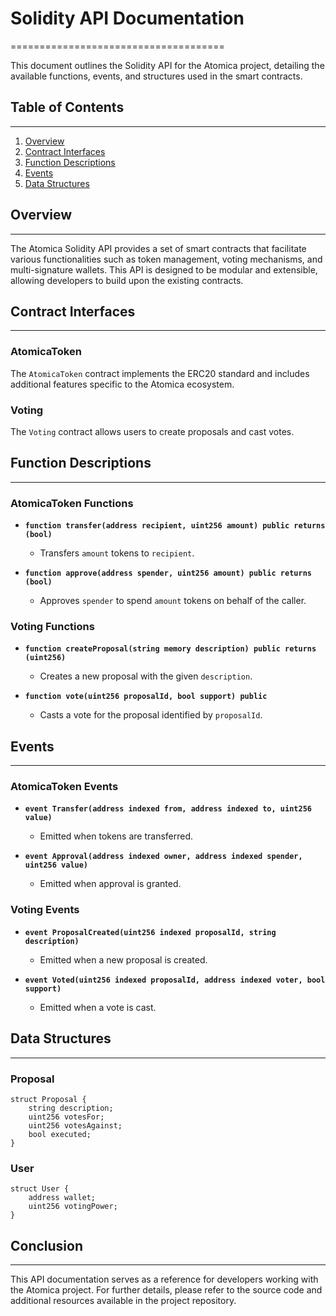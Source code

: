 # Solidity API Documentation
=====================================

This document outlines the Solidity API for the Atomica project, detailing the available functions, events, and structures used in the smart contracts.

## Table of Contents
-------------------
1. [Overview](#overview)
2. [Contract Interfaces](#contract-interfaces)
3. [Function Descriptions](#function-descriptions)
4. [Events](#events)
5. [Data Structures](#data-structures)

## Overview
----------------

The Atomica Solidity API provides a set of smart contracts that facilitate various functionalities such as token management, voting mechanisms, and multi-signature wallets. This API is designed to be modular and extensible, allowing developers to build upon the existing contracts.

## Contract Interfaces
-----------------------

### AtomicaToken

The `AtomicaToken` contract implements the ERC20 standard and includes additional features specific to the Atomica ecosystem.

### Voting

The `Voting` contract allows users to create proposals and cast votes.

## Function Descriptions
-------------------------

### AtomicaToken Functions

- **`function transfer(address recipient, uint256 amount) public returns (bool)`**
  - Transfers `amount` tokens to `recipient`.

- **`function approve(address spender, uint256 amount) public returns (bool)`**
  - Approves `spender` to spend `amount` tokens on behalf of the caller.

### Voting Functions

- **`function createProposal(string memory description) public returns (uint256)`**
  - Creates a new proposal with the given `description`.

- **`function vote(uint256 proposalId, bool support) public`**
  - Casts a vote for the proposal identified by `proposalId`.

## Events
----------------

### AtomicaToken Events

- **`event Transfer(address indexed from, address indexed to, uint256 value)`**
  - Emitted when tokens are transferred.

- **`event Approval(address indexed owner, address indexed spender, uint256 value)`**
  - Emitted when approval is granted.

### Voting Events

- **`event ProposalCreated(uint256 indexed proposalId, string description)`**
  - Emitted when a new proposal is created.

- **`event Voted(uint256 indexed proposalId, address indexed voter, bool support)`**
  - Emitted when a vote is cast.

## Data Structures
-------------------

### Proposal

```solidity
struct Proposal {
    string description;
    uint256 votesFor;
    uint256 votesAgainst;
    bool executed;
}
```

### User

```solidity
struct User {
    address wallet;
    uint256 votingPower;
}
```

## Conclusion
----------------

This API documentation serves as a reference for developers working with the Atomica project. For further details, please refer to the source code and additional resources available in the project repository.
